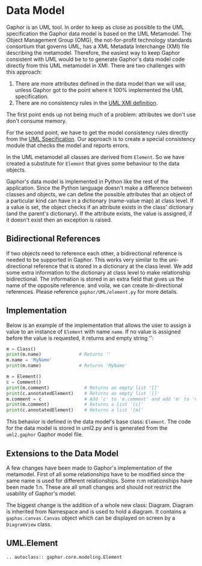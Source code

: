 # Data Model

Gaphor is an UML tool. In order to keep as close as possible to the UML
specification the Gaphor data model is based on the UML Metamodel. The Object
Management Group (OMG), the not-for-profit technology standards consortium that
governs UML, has a XML Metadata Interchange (XMI) file describing the
metamodel. Therefore, the easiest way to keep Gaphor consistent with UML would
be to to generate Gaphor's data model code directly from this UML metamodel in
XMI. There are two challenges with this approach:

1.  There are more attributes defined in the data model than we will use,
    unless Gaphor got to the point where it 100% implemented the UML specification.
2.  There are no consistency rules in the [UML XMI
definition](https://www.omg.org/spec/UML/20131001/UML.xmi).

The first point ends up not being much of a problem: attributes we don't use
don't consume memory.

For the second point, we have to get the model consistency rules directly from
the [UML Specification](https://www.omg.org/spec/UML/2.5/PDF). Our approach is
to create a special consistency module that checks the model and reports
errors.

In the UML metamodel all classes are derived from `Element`. So we have created
a substitute for `Element` that gives some behaviour to the data objects.

Gaphor's data model is implemented in Python like the rest of the
application. Since the Python language doesn't make a difference between
classes and objects, we can define the possible attributes that an object of
a particular kind can have in a dictionary (name-value map) at class level.
If a value is set, the object checks if an attribute exists in the class'
dictionary (and the parent's dictionary). If the attribute exists, the value
is assigned, if it doesn't exist then an exception is raised.

## Bidirectional References

If two objects need to reference each other, a bidirectional reference
is needed to be supported in Gaphor. This works very similar to the
uni-directional reference that is stored in a dictionary at the class level.
We add some extra information to the dictionary at class
level to make relationship bidirectional. The information is stored in an
extra field that gives us the name of the opposite reference. and voila, we
can create bi-directional references. Please reference
`gaphor/UML/element.py` for more details.

## Implementation

Below is an example of the implementation that allows the user to assign a
value to an instance of `Element` with name `name`. If no value is assigned
before the value is requested, it returns and empty string '':

```python
m = Class()
print(m.name)              # Returns ''
m.name = 'MyName'
print(m.name)              # Returns 'MyName'

m = Element()
c = Comment()
print(m.comment)             # Returns an empty list '[]'
print(c.annotatedElement)    # Returns an empty list '[]'
m.comment = c                # Add 'c' to 'm.comment' and add 'm' to 'c.annotatedElement'
print(m.comment)             # Returns a list '[c]'
print(c.annotatedElement)    # Returns a list '[m]'
```

This behavior is defined in the data model's base class: `Element`. The code
for the data model is stored in uml2.py and is generated from the
`uml2.gaphor` Gaphor model file.

## Extensions to the Data Model

A few changes have been made to Gaphor's implementation of the
metamodel. First of all some relationships have to be modified since the
same name is used for different relationships. Some n:m relationships
have been made 1:n. These are all small changes and should not restrict
the usability of Gaphor's model.

The biggest change is the addition of a whole new class: Diagram.
Diagram is inherited from Namespace and is used to hold a diagram. It
contains a `gaphas.canvas.Canvas` object which can be displayed on
screen by a `DiagramView` class.

## UML.Element

```eval_rst
.. autoclass:: gaphor.core.modeling.Element
```
